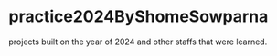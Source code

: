 # practice2024ByShomeSowparna
projects built on the year of 2024 and other staffs that were learned.
